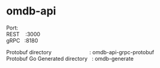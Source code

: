 # omdb-api

Port:  
REST  &nbsp;&nbsp; :3000  
gRPC  &nbsp; :8180

Protobuf directory &emsp; &emsp; &emsp; &emsp; &emsp; &nbsp; : omdb-api-grpc-protobuf  
Protobuf Go Generated directory &nbsp; : omdb-generate
